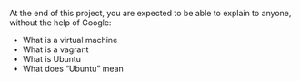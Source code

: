 At the end of this project, you are expected to be able to explain to anyone, without the help of Google:
* What is a virtual machine
* What is a vagrant
* What is Ubuntu
* What does “Ubuntu” mean
